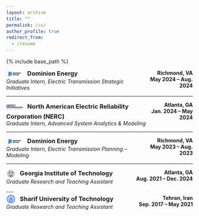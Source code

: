 ```yaml
---
layout: archive
title: ""
permalink: /cv/
author_profile: true
redirect_from:
  - /resume
---
```


{% include base_path %}

<!-- Dominion Energy -->
<div style="display: flex; justify-content: space-between; align-items: flex-start; margin-bottom: 0.75em;">
  <!-- Left Column: Logo + Company + Role -->
  <div>
    <h3 style="margin: 0;">
      <img src="../images/dominion.png"
           alt="Dominion Energy Logo"
           title="Dominion Energy"
           width="45"
           style="vertical-align: middle; margin-right: 8px;" />
      Dominion Energy
    </h3>
    <em>Graduate Intern, Electric Transmission Strategic Initiatives</em>
  </div>
  <!-- Right Column: Location + Dates -->
  <div style="text-align: right;">
    <strong>Richmond, VA</strong><br>
    <strong>May 2024 – Aug. 2024</strong>
  </div>
</div>

---

<!-- NERC -->
<div style="display: flex; justify-content: space-between; align-items: flex-start; margin-bottom: 0.75em;">
  <div>
    <h3 style="margin: 0;">
      <img src="../images/nerc.png"
           alt="NERC Logo"
           title="NERC"
           width="45"
           style="vertical-align: middle; margin-right: 8px;" />
      North American Electric Reliability Corporation (NERC)
    </h3>
    <em>Graduate Intern, Advanced System Analytics &amp; Modeling</em>
  </div>
  <div style="text-align: right;">
    <strong>Atlanta, GA</strong><br>
    <strong>Jan. 2024 – May 2024</strong>
  </div>
</div>

---

<!-- Dominion Energy (Planning – Modeling) -->
<div style="display: flex; justify-content: space-between; align-items: flex-start; margin-bottom: 0.75em;">
  <div>
    <h3 style="margin: 0;">
      <img src="../images/dominion.png"
           alt="Dominion Energy Logo"
           title="Dominion Energy"
           width="45"
           style="vertical-align: middle; margin-right: 8px;" />
      Dominion Energy
    </h3>
    <em>Graduate Intern, Electric Transmission Planning – Modeling</em>
  </div>
  <div style="text-align: right;">
    <strong>Richmond, VA</strong><br>
    <strong>May 2023 – Aug. 2023</strong>
  </div>
</div>

---

<!-- Georgia Tech -->
<div style="display: flex; justify-content: space-between; align-items: flex-start; margin-bottom: 0.75em;">
  <div>
    <h3 style="margin: 0;">
      <img src="../images/gt-seal_0.png"
           alt="Georgia Tech Logo"
           title="Georgia Tech"
           width="25"
           style="vertical-align: middle; margin-right: 8px;" />
      Georgia Institute of Technology
    </h3>
    <em>Graduate Research and Teaching Assistant</em>
  </div>
  <div style="text-align: right;">
    <strong>Atlanta, GA</strong><br>
    <strong>Aug. 2021 – Dec. 2024</strong>
  </div>
</div>
---

<!-- Sharif University of Technology -->
<div style="display: flex; justify-content: space-between; align-items: flex-start; margin-bottom: 0.75em;">
  <div>
    <h3 style="margin: 0;">
      <img src="../images/sharif.png"
           alt="Sharif University Logo"
           title="Sharif University of Technology"
           width="25"
           style="vertical-align: middle; margin-right: 8px;" />
      Sharif University of Technology
    </h3>
    <em>Graduate Research and Teaching Assistant</em>
  </div>
  <div style="text-align: right;">
    <strong>Tehran, Iran</strong><br>
    <strong>Sep. 2017 – May 2021</strong>
  </div>
</div>
